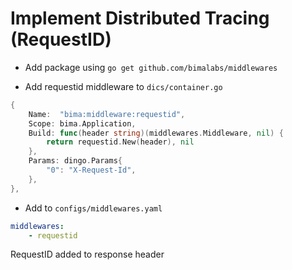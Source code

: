 # Implement Distributed Tracing (RequestID)

- Add package using `go get github.com/bimalabs/middlewares`

- Add requestid middleware to `dics/container.go`

```go
{
    Name:  "bima:middleware:requestid",
    Scope: bima.Application,
    Build: func(header string)(middlewares.Middleware, nil) {
        return requestid.New(header), nil
    },
    Params: dingo.Params{
        "0": "X-Request-Id",
    },
},
```

- Add to `configs/middlewares.yaml`

```yaml
middlewares:
    - requestid
```

RequestID added to response header

